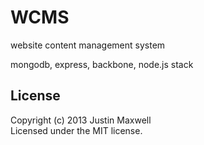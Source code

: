 # WCMS #

website content management system  

mongodb, express, backbone, node.js stack

## License
Copyright (c) 2013 Justin Maxwell  
Licensed under the MIT license.
